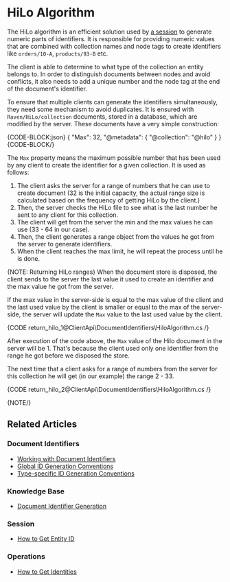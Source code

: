 # HiLo Algorithm

The HiLo algorithm is an efficient solution used by [a session](../session/what-is-a-session-and-how-does-it-work) to generate numeric parts of identifiers. It is responsible for providing numeric values that are combined with collection names and node tags to create identifiers like `orders/10-A`, `products/93-B` etc. 

The client is able to determine to what type of the collection an entity belongs to. In order to distinguish documents between nodes and avoid conflicts, it also needs to add a unique number and the node tag at the end of the document's identifier.

To ensure that multiple clients can generate the identifiers simultaneously, they need some mechanism to avoid duplicates. It is ensured with `Raven/HiLo/collection` documents, stored in a database, which are modified by the server. These documents have a very simple construction:

{CODE-BLOCK:json}
{
    "Max": 32,
    "@metadata": {
        "@collection": "@hilo"
    }
}
{CODE-BLOCK/}

The `Max` property means the maximum possible number that has been used by any client to create the identifier for a given collection. It is used as follows:

1. The client asks the server for a range of numbers that he can use to create document (32 is the initial capacity, the actual range size is calculated based on the frequency of getting HiLo by the client.)
2. Then, the server checks the HiLo file to see what is the last number he sent to any client for this collection.
3. The client will get from the server the min and the max values he can use (33 - 64 in our case).
4. Then, the client generates a range object from the values he got from the server to generate identifiers.
5. When the client reaches the max limit, he will repeat the process until he is done.

{NOTE: Returning HiLo ranges}
When the document store is disposed, the client sends to the server the last value it used to create an identifier and the max value he got from the server.

If the max value in the server-side is equal to the max value of the client and the last used value by the client is smaller or equal to the max of the server-side, the server will update the `Max` value to the last used value by the client.

{CODE return_hilo_1@ClientApi\DocumentIdentifiers\HiloAlgorithm.cs /}

After execution of the code above, the `Max` value of the Hilo document in the server will be 1. That's because the client used only one identifier from the range he got before we disposed the store.

The next time that a client asks for a range of numbers from the server for this collection he will get (in our example) the range 2 - 33.

{CODE return_hilo_2@ClientApi\DocumentIdentifiers\HiloAlgorithm.cs /}

{NOTE/}

## Related Articles

### Document Identifiers

- [Working with Document Identifiers](../../client-api/document-identifiers/working-with-document-identifiers)
- [Global ID Generation Conventions](../../client-api/configuration/identifier-generation/global)
- [Type-specific ID Generation Conventions](../../client-api/configuration/identifier-generation/type-specific)

### Knowledge Base

- [Document Identifier Generation](../../server/kb/document-identifier-generation)

### Session

- [How to Get Entity ID](../../client-api/session/how-to/get-entity-id)

### Operations

- [How to Get Identities](../../client-api/operations/maintenance/identities/get-identities)
